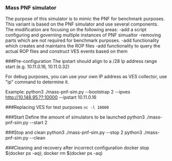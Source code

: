 ### Mass PNF simulator
The purpose of this simulator is to mimic the PNF for benchmark purposes.
This variant is based on the PNF simulator and use several components.
The modification are focusing on the following areas:
    -add a script configuring and governing multiple instances of PNF simualtor
    -removing parts which are not required for benchmark purposes.
    -add functionality which creates and maintains the ROP files
    -add functionality to query the actual ROP files and construct VES events based on them



###Pre-configuration
The ipstart should align to a /28 Ip address range start (e.g. 10.11.0.16, 10.11.0.32)

For debug purposes, you can use your own IP address as VES collector, use "ip" command to determine it.

Example:
python3 ./mass-pnf-sim.py  --bootstrap 2 --ipves http://10.148.95.??:10000 --ipstart 10.11.0.16

###Replacing VES for test purposes
`nc -l 10000`

###Start
Define the amount of simulators to be launched
python3 ./mass-pnf-sim.py  --start 2


###Stop and clean
python3 ./mass-pnf-sim.py  --stop 2
python3 ./mass-pnf-sim.py  --clean

###Cleaning and recovery after incorrect configuration
docker stop $(docker ps -aq); docker rm $(docker ps -aq)
